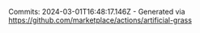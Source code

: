Commits: 2024-03-01T16:48:17.146Z - Generated via https://github.com/marketplace/actions/artificial-grass
<br>
